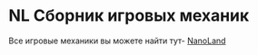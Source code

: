 # NL Сборник  игровых механик

Все игровые механики вы можете найти тут- [NanoLand](https://app.gitbook.com/o/APt8KcNynn7lqhHzfaer/s/bxvjjhmAxI2Ktmegth3B/ "mention")
